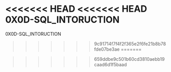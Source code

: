<<<<<<< HEAD
<<<<<<< HEAD
0X0D-SQL_INTORUCTION
=======
0X0D-SQL_INTORUCTION
>>>>>>> 9c91714f7f4f2f365e2f6fe21b8b78fde07be3ae
=======

>>>>>>> 659ddbe9c501b60cd3810aebb19caad6d1f5baad
